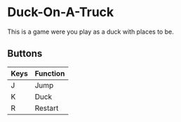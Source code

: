 # Duck-On-A-Truck

This is a game were you play as a duck with places to be.

## Buttons

| Keys | Function |
| ---- | -------- |
| J | Jump |
| K | Duck |
| R | Restart |
